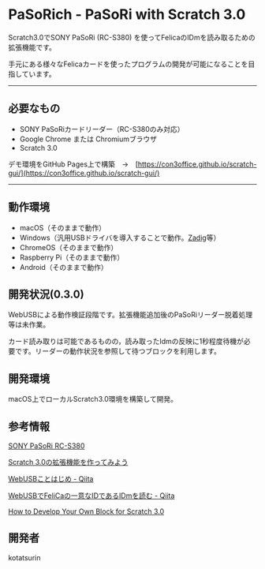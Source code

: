 # PaSoRich - PaSoRi with Scratch 3.0
Scratch3.0でSONY PaSoRi (RC-S380) を使ってFelicaのIDmを読み取るための拡張機能です。

手元にある様々なFelicaカードを使ったプログラムの開発が可能になることを目指しています。

---

## 必要なもの
- SONY PaSoRiカードリーダー（RC-S380のみ対応）
- Google Chrome または Chromiumブラウザ
- Scratch 3.0

デモ環境をGitHub Pages上で構築　→　[https://con3office.github.io/scratch-gui/](https://con3office.github.io/scratch-gui/)

---

## 動作環境
- macOS（そのままで動作）
- Windows（汎用USBドライバを導入することで動作。[Zadig](https://zadig.akeo.ie)等）
- ChromeOS（そのままで動作）
- Raspberry Pi（そのままで動作）
- Android（そのままで動作）

## 開発状況(0.3.0)
WebUSBによる動作検証段階です。拡張機能追加後のPaSoRiリーダー脱着処理等は未作業。

カード読み取りは可能であるものの，読み取ったIdmの反映に1秒程度待機が必要です。リーダーの動作状況を参照して待つブロックを利用します。

## 開発環境
macOS上でローカルScratch3.0環境を構築して開発。

## 参考情報

[SONY PaSoRi RC-S380](https://www.sony.co.jp/Products/felica/consumer/products/RC-S380.html)

[Scratch 3.0の拡張機能を作ってみよう](https://ja.scratch-wiki.info/wiki/Scratch_3.0の拡張機能を作ってみよう)

[WebUSBことはじめ - Qiita](https://qiita.com/Aruneko/items/aebb75feca5bed12fe32)

[WebUSBでFeliCaの一意なIDであるIDmを読む - Qiita](https://qiita.com/saturday06/items/333fcdf5b3b8030c9b05)

[How to Develop Your Own Block for Scratch 3.0](https://medium.com/@hiroyuki.osaki/how-to-develop-your-own-block-for-scratch-3-0-1b5892026421)

## 開発者
kotatsurin
